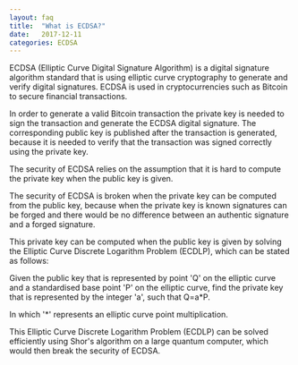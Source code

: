 ```yaml
---
layout: faq
title:  "What is ECDSA?"
date:   2017-12-11
categories: ECDSA
---
```

ECDSA (Elliptic Curve Digital Signature Algorithm) is a digital signature algorithm standard that is using elliptic curve cryptography to generate and verify digital signatures.
ECDSA is used in cryptocurrencies such as Bitcoin to secure financial transactions. 

In order to generate a valid Bitcoin transaction the private key is needed to sign the transaction and generate the ECDSA digital signature.
The corresponding public key is published after the transaction is generated, because it is needed to verify that the transaction was signed correctly using the private key.

The security of ECDSA relies on the assumption that it is hard to compute the private key when the public key is given. 

The security of ECDSA is broken when the private key can be computed from the public key, because when the private key is known signatures can be forged and there would be no difference between an authentic signature and a forged signature.

This private key can be computed when the public key is given by solving the Elliptic Curve Discrete Logarithm Problem (ECDLP), which can be stated as follows:


Given the public key that is represented by point 'Q' on the elliptic curve
and a standardised base point 'P' on the elliptic curve,
find the private key that is represented by the integer 'a', 
such that Q=a*P. 

In which '\*' represents an elliptic curve point multiplication.

This Elliptic Curve Discrete Logarithm Problem (ECDLP) can be solved efficiently using Shor's algorithm on a large quantum computer, which would then break the security of ECDSA.
